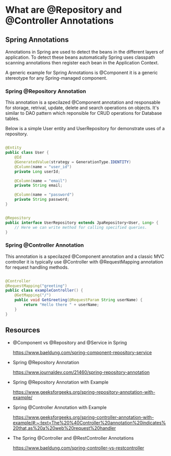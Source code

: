 # What are @Repository and @Controller Annotations

## Spring Annotations

Annotations in Spring are used to detect the beans in the different layers of application. To detect these beans
automatically Spring uses classpath scanning annotations then register each bean in the Application Context.

A generic example for Spring Annotations is @Component it is a generic stereotype for any Spring-managed component.

### Spring @Repository Annotation

This annotation is a specilazed @Component annotation and responsable for storage, retrival, update, delete and search
operations on objects. It's similar to DAO pattern which reponsible for CRUD operations for Database tables.

Below is a simple User entity and UserRepository for demonstrate uses of a repository.

```java

@Entity
public class User {
    @Id
    @GeneratedValue(strategy = GenerationType.IDENTITY)
    @Column(name = "user_id")
    private Long userId;

    @Column(name = "email")
    private String email;

    @Column(name = "password")
    private String password;
}
```

```java

@Repository
public interface UserRepository extends JpaRepository<User, Long> {
    // Here we can write method for calling specified queries.
}
```

### Spring @Controller Annotation

This annotation is a specilazed @Component annotation and a classic MVC controller it is typically use @Controller with
@RequestMapping annotation for request handling methods.

```java

@Controller
@RequestMapping("greeting")
public class exampleController() {
    @GetMapping("/")
    public void GetGreeting(@RequestParam String userName) {
        return "Hello there " + userName;
    }
}
```

## Resources

- @Component vs @Repository and @Service in Spring

  https://www.baeldung.com/spring-component-repository-service


- Spring @Repository Annotation

  https://www.journaldev.com/21460/spring-repository-annotation


- Spring @Repository Annotation with Example

  https://www.geeksforgeeks.org/spring-repository-annotation-with-example/


- Spring @Controller Annotation with Example

  https://www.geeksforgeeks.org/spring-controller-annotation-with-example/#:~:text=The%20%40Controller%20annotation%20indicates%20that,as%20a%20web%20request%20handler


- The Spring @Controller and @RestController Annotations

  https://www.baeldung.com/spring-controller-vs-restcontroller
